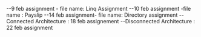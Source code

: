 --9 feb assignment - file name: Linq Assignment
--10 feb assignment -file name : Payslip
--14 feb assignment- file name: Directory assignment
--Connected Architecture : 18 feb assignement
--Disconnected Architecture  : 22 feb assignment
